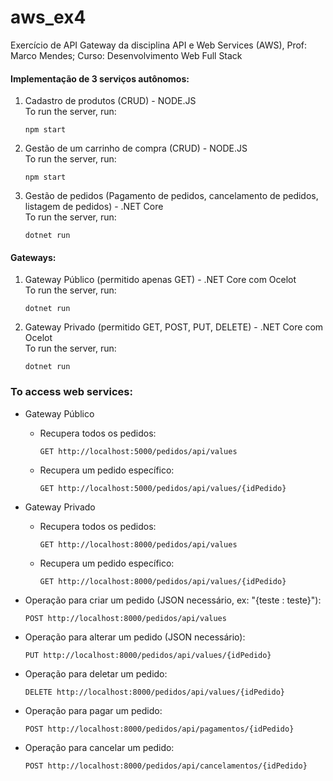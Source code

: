 # aws_ex4
Exercício de API Gateway da disciplina API e Web Services (AWS), Prof: Marco Mendes; Curso: Desenvolvimento Web Full Stack

#### Implementação de 3 serviços autônomos:  
1. Cadastro de produtos (CRUD) - NODE.JS  
To run the server, run:
    ```
    npm start
    ```
2. Gestão de um carrinho de compra (CRUD) - NODE.JS  
To run the server, run:
    ```
    npm start
    ```
3. Gestão de pedidos (Pagamento de pedidos, cancelamento de pedidos, listagem de pedidos) - .NET Core  
    To run the server, run:
    ```
    dotnet run
    ```

#### Gateways:
1. Gateway Público (permitido apenas GET) - .NET Core com Ocelot  
    To run the server, run:
    ```
    dotnet run
    ```
2. Gateway Privado (permitido GET, POST, PUT, DELETE) - .NET Core com Ocelot  
    To run the server, run:
    ```
    dotnet run
    ```

### To access web services:  

* Gateway Público
  * Recupera todos os pedidos:
    ```
    GET http://localhost:5000/pedidos/api/values
    ```
  * Recupera um pedido específico:
    ```
    GET http://localhost:5000/pedidos/api/values/{idPedido}
    ```
    
* Gateway Privado
  * Recupera todos os pedidos:
    ```
    GET http://localhost:8000/pedidos/api/values
    ```
  * Recupera um pedido específico:
    ```
    GET http://localhost:8000/pedidos/api/values/{idPedido}
    ```
 * Operação para criar um pedido (JSON necessário, ex: "{teste : teste}"):
    ```
    POST http://localhost:8000/pedidos/api/values
    ```
 * Operação para alterar um pedido (JSON necessário):
    ```
    PUT http://localhost:8000/pedidos/api/values/{idPedido}
    ```
 * Operação para deletar um pedido:
    ```
    DELETE http://localhost:8000/pedidos/api/values/{idPedido}
 * Operação para pagar um pedido:
    ```
    POST http://localhost:8000/pedidos/api/pagamentos/{idPedido}
    ```    
  * Operação para cancelar um pedido:
    ```
    POST http://localhost:8000/pedidos/api/cancelamentos/{idPedido}
    ```   
    
